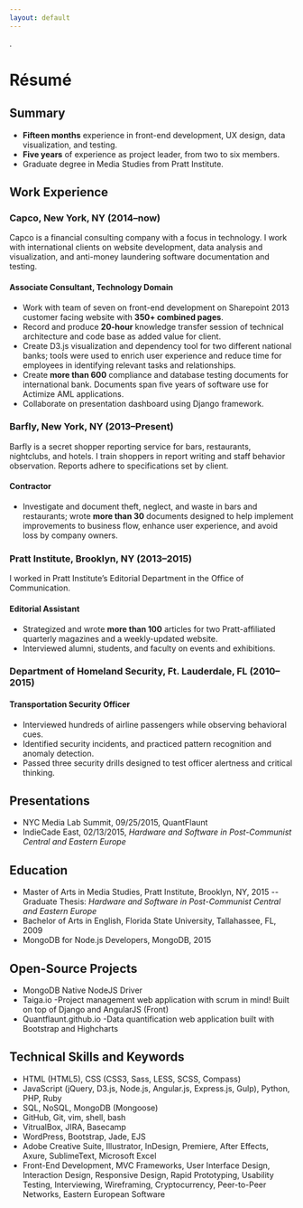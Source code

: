 ```yaml
---
layout: default
---
```

.


# Résumé


## Summary
- **Fifteen months** experience in front-end development, UX design, data visualization, and testing.
- **Five years** of experience as project leader, from two to six members.
- Graduate degree in Media Studies from Pratt Institute.

## Work Experience

### Capco, New York, NY (2014–now)
Capco is a financial consulting company with a focus in technology. I work with international clients on website development, data analysis and visualization, and anti-money laundering software documentation and testing.


#### Associate Consultant, Technology Domain
- Work with team of seven on front-end development on Sharepoint 2013 customer facing website with **350+ combined pages**.
- Record and produce **20-hour** knowledge transfer session of technical architecture and code base as added value for client.
- Create D3.js visualization and dependency tool for two different national banks; tools were used to enrich user experience and reduce time for employees in identifying relevant tasks and relationships.
- Create **more than 600** compliance and database testing documents for international bank. Documents span five years of software use for Actimize AML applications.
- Collaborate on presentation dashboard using Django framework.


### Barfly, New York, NY (2013–Present)
Barfly is a secret shopper reporting service for bars, restaurants, nightclubs, and hotels. I train shoppers in report writing and staff behavior observation. Reports adhere to specifications set by client.


#### Contractor
- Investigate and document theft, neglect, and waste in bars and restaurants; wrote **more than 30** documents designed to help implement improvements to business flow, enhance user experience, and avoid loss by company owners.


### Pratt Institute, Brooklyn, NY (2013–2015)
I worked in Pratt Institute’s Editorial Department in the Office of Communication.


#### Editorial Assistant
- Strategized and wrote **more than 100** articles for two Pratt-affiliated quarterly magazines and a weekly-updated website.
- Interviewed alumni, students, and faculty on events and exhibitions.


### Department of Homeland Security, Ft. Lauderdale, FL (2010–2015)


#### Transportation Security Officer
- Interviewed hundreds of airline passengers while observing behavioral cues.
- Identified security incidents, and practiced pattern recognition and anomaly detection.
- Passed three security drills designed to test officer alertness and critical thinking.


## Presentations
- NYC Media Lab Summit, 09/25/2015, QuantFlaunt
- IndieCade East, 02/13/2015, *Hardware and Software in Post-Communist Central and Eastern Europe*


## Education
- Master of Arts in Media Studies, Pratt Institute, Brooklyn, NY, 2015
-- Graduate Thesis: *Hardware and Software in Post-Communist Central and Eastern Europe*
- Bachelor of Arts in English, Florida State University, Tallahassee, FL, 2009
- MongoDB for Node.js Developers, MongoDB, 2015


## Open-Source Projects
- MongoDB Native NodeJS Driver
- Taiga.io -Project management web application with scrum in mind! Built on top of Django and AngularJS (Front)
- Quantflaunt.github.io -Data quantification web application built with Bootstrap and Highcharts

## Technical Skills and Keywords
- HTML (HTML5), CSS (CSS3, Sass, LESS, SCSS, Compass)
- JavaScript (jQuery, D3.js, Node.js, Angular.js, Express.js, Gulp), Python, PHP, Ruby
- SQL, NoSQL, MongoDB (Mongoose)
- GitHub, Git, vim, shell, bash
- VitrualBox, JIRA, Basecamp
- WordPress, Bootstrap, Jade, EJS
- Adobe Creative Suite, Illustrator, InDesign, Premiere, After Effects, Axure, SublimeText, Microsoft Excel
- Front-End Development, MVC Frameworks, User Interface Design, Interaction Design, Responsive Design, Rapid Prototyping, Usability Testing, Interviewing, Wireframing, Cryptocurrency, Peer-to-Peer Networks, Eastern European Software
